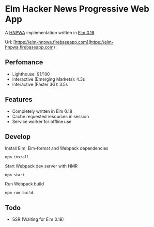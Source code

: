 # Elm Hacker News Progressive Web App
A [HNPWA](https://hnpwa.com) implementation written in [Elm 0.18](http://elm-lang.org)

Url: [https://elm-hnpwa.firebaseapp.com](https://elm-hnpwa.firebaseapp.com)

## Perfomance
- Lighthouse: 91/100
- Interactive (Emerging Markets): 4.3s
- Interactive (Faster 3G): 3.5s

## Features
- Completely written in Elm 0.18
- Cache requested resources in session
- Service worker for offline use

## Develop
Install Elm, Elm-format and Webpack dependencies
```
npm install
```
Start Webpack dev server with HMR

```
npm start
```
Run Webpack build

```
npm run build
```

## Todo
- SSR (Waiting for Elm 0.19)
